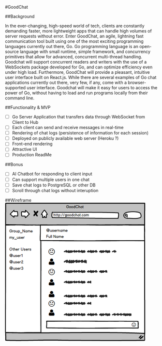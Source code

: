 #GoodChat

##Background

In the ever-changing, high-speed world of tech, clients are constantly demanding faster, more lightweight apps that can handle high volumes of server requests without error. Enter GoodChat, an agile, lightning fast communication tool built using one of the most exciting programming languages currently out there, Go. Go programming language is an open-source language with small runtime, simple framework, and concurrency primitives that allow for advanced, concurrent multi-thread handling. Goodchat will support concurrent readers and writers with the use of a WebSockets package developed for Go, and can optimize efficiency even under high load. Furthermore, GoodChat will provide a pleasant, intuitive user interface built on React.js. While there are several examples of Go chat applications currently out there, very few, if any, come with a browser-supported user interface. Goodchat will make it easy for users to access the power of Go, without having to load and run programs locally from their command line.

##Functionality & MVP

-[ ] Go Server Application that transfers data through WebSocket from Client to Hub
-[ ] Each client can send and receive messages in real-time
-[ ] Rendering of chat logs (persistence of information for each session)
-[ ] Deployed on publicly available web server (Heroku ?)
-[ ] Front-end rendering
-[ ] Attractive UI
-[ ] Production ReadMe

##Bonus
-[ ] AI Chatbot for responding to client input
-[ ] Can support multiple users in one chat
-[ ] Save chat logs to PostgreSQL or other DB
-[ ] Scroll through chat logs without interuption

##Wireframe
![Wireframe](/goodchat.png)
